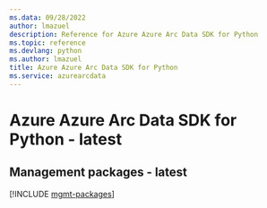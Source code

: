 ```yaml
---
ms.data: 09/28/2022
author: lmazuel
description: Reference for Azure Azure Arc Data SDK for Python
ms.topic: reference
ms.devlang: python
ms.author: lmazuel
title: Azure Azure Arc Data SDK for Python
ms.service: azurearcdata
---
```

# Azure Azure Arc Data SDK for Python - latest

## Management packages - latest
[!INCLUDE [mgmt-packages](azure-arc-data-mgmt-index.md)]